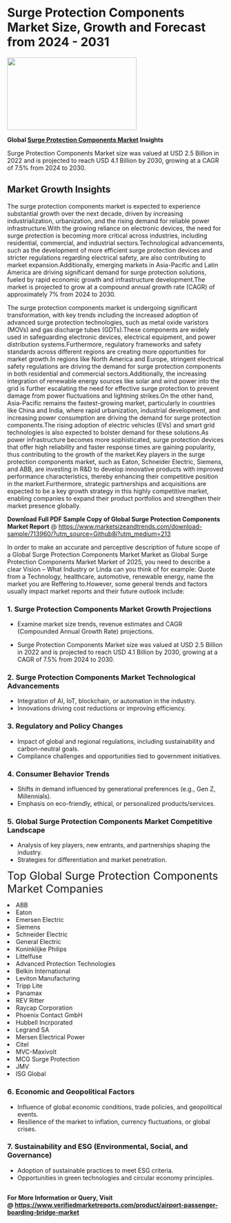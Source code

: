 <H1>Surge Protection Components Market Size, Growth and Forecast from 2024 - 2031</H1><img class="aligncenter size-medium wp-image-584254" src="https://thirdeyenews.in/wp-content/uploads/2024/09/Global-Market-Research-300x168.jpeg" alt="" width="300" height="168" /><p><strong>Global&nbsp;<a href="https://www.marketsizeandtrends.com/download-sample/713960/?utm_source=Github8j?utm_medium=213">Surge Protection Components Market</a> Insights</strong></p><p>Surge Protection Components Market size was valued at USD 2.5 Billion in 2022 and is projected to reach USD 4.1 Billion by 2030, growing at a CAGR of 7.5% from 2024 to 2030.</p><p><h2>Market Growth Insights</h2> <p>The surge protection components market is expected to experience substantial growth over the next decade, driven by increasing industrialization, urbanization, and the rising demand for reliable power infrastructure.With the growing reliance on electronic devices, the need for surge protection is becoming more critical across industries, including residential, commercial, and industrial sectors.Technological advancements, such as the development of more efficient surge protection devices and stricter regulations regarding electrical safety, are also contributing to market expansion.Additionally, emerging markets in Asia-Pacific and Latin America are driving significant demand for surge protection solutions, fueled by rapid economic growth and infrastructure development.The market is projected to grow at a compound annual growth rate (CAGR) of approximately 7% from 2024 to 2030.</p> <p>The surge protection components market is undergoing significant transformation, with key trends including the increased adoption of advanced surge protection technologies, such as metal oxide varistors (MOVs) and gas discharge tubes (GDTs).These components are widely used in safeguarding electronic devices, electrical equipment, and power distribution systems.Furthermore, regulatory frameworks and safety standards across different regions are creating more opportunities for market growth.In regions like North America and Europe, stringent electrical safety regulations are driving the demand for surge protection components in both residential and commercial sectors.Additionally, the increasing integration of renewable energy sources like solar and wind power into the grid is further escalating the need for effective surge protection to prevent damage from power fluctuations and lightning strikes.On the other hand, Asia-Pacific remains the fastest-growing market, particularly in countries like China and India, where rapid urbanization, industrial development, and increasing power consumption are driving the demand for surge protection components.The rising adoption of electric vehicles (EVs) and smart grid technologies is also expected to bolster demand for these solutions.As power infrastructure becomes more sophisticated, surge protection devices that offer high reliability and faster response times are gaining popularity, thus contributing to the growth of the market.Key players in the surge protection components market, such as Eaton, Schneider Electric, Siemens, and ABB, are investing in R&D to develop innovative products with improved performance characteristics, thereby enhancing their competitive position in the market.Furthermore, strategic partnerships and acquisitions are expected to be a key growth strategy in this highly competitive market, enabling companies to expand their product portfolios and strengthen their market presence globally.</p> <p><span class=""><strong>Download Full PDF Sample Copy of Global Surge Protection Components Market Report</strong> @ <a href="https://www.marketsizeandtrends.com/download-sample/713960/?utm_source=Github8j?utm_medium=213" target="_blank">https://www.marketsizeandtrends.com/download-sample/713960/?utm_source=Github8j?utm_medium=213</a></span></p><p>In order to make an accurate and perceptive description of future scope of a Global&nbsp;Surge Protection Components Market Market as Global&nbsp;Surge Protection Components Market Market of 2025, you need to describe a clear Vision &ndash; What Industry or Linda can you think of for example: Quote from a Technology, healthcare, automotive, renewable energy, name the market you are Reffering to.However, some general trends and factors usually impact market reports and their future outlook include:</p><h3>1.&nbsp;<strong>Surge Protection Components Market Growth Projections</strong></h3><ul><li>Examine market size trends, revenue estimates and CAGR (Compounded Annual Growth Rate) projections.</li><li><p>Surge Protection Components Market size was valued at USD 2.5 Billion in 2022 and is projected to reach USD 4.1 Billion by 2030, growing at a CAGR of 7.5% from 2024 to 2030.</p></li></ul><h3>2.&nbsp;<strong>Surge Protection Components Market Technological Advancements</strong></h3><ul><li>Integration of AI, IoT, blockchain, or automation in the industry.</li><li>Innovations driving cost reductions or improving efficiency.</li></ul><h3>3.&nbsp;<strong>Regulatory and Policy Changes</strong></h3><ul><li>Impact of global and regional regulations, including sustainability and carbon-neutral goals.</li><li>Compliance challenges and opportunities tied to government initiatives.</li></ul><h3>4.&nbsp;<strong>Consumer Behavior Trends</strong></h3><ul><li>Shifts in demand influenced by generational preferences (e.g., Gen Z, Millennials).</li><li>Emphasis on eco-friendly, ethical, or personalized products/services.</li></ul><h3>5.&nbsp;<strong>Global Surge Protection Components Market Competitive Landscape</strong></h3><ul><li>Analysis of key players, new entrants, and partnerships shaping the industry.</li><li>Strategies for differentiation and market penetration.</li></ul><p data-pm-slice="1 1 []"><span style="color: inherit; font-family: inherit; font-size: 25px;">Top Global Surge Protection Components Market Companies</span></p><div class="" data-test-id=""><p><li>ABB</li><li> Eaton</li><li> Emersen Electric</li><li> Siemens</li><li> Schneider Electric</li><li> General Electric</li><li> Koninklijke Philips</li><li> Littelfuse</li><li> Advanced Protection Technologies</li><li> Belkin International</li><li> Leviton Manufacturing</li><li> Tripp Lite</li><li> Panamax</li><li> REV Ritter</li><li> Raycap Corporation</li><li> Phoenix Contact GmbH</li><li> Hubbell Incrporated</li><li> Legrand SA</li><li> Mersen Electrical Power</li><li> Citel</li><li> MVC-Maxivolt</li><li> MCG Surge Protection</li><li> JMV</li><li> ISG Global</li></p></div><h3>6.&nbsp;<strong>Economic and Geopolitical Factors</strong></h3><ul><li>Influence of global economic conditions, trade policies, and geopolitical events.</li><li>Resilience of the market to inflation, currency fluctuations, or global crises.</li></ul><h3>7.&nbsp;<strong>Sustainability and ESG (Environmental, Social, and Governance)</strong></h3><ul><li>Adoption of sustainable practices to meet ESG criteria.</li><li>Opportunities in green technologies and circular economy principles.</li></ul><h2><strong style="font-size: 14px;">For More Information or Query, Visit @&nbsp;</strong><a style="background-color: #ffffff; font-size: 14px;" href="https://www.marketsizeandtrends.com/report/surge-protection-components-market/" target="_blank">https://www.verifiedmarketreports.com/product/airport-passenger-boarding-bridge-market</a></h2>